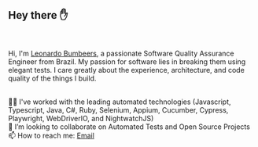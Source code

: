 

<h2> Hey there ✋ </h2>

<br />

Hi, I'm <a href="mailto:leo.brsouza@gmail.com">Leonardo Bumbeers</a>, a passionate Software Quality Assurance Engineer from Brazil. My passion for software lies in breaking them using elegant tests. I care greatly about the experience, architecture, and code quality of the things I build.


<br />
👨‍💻 I've worked with the leading automated technologies (Javascript, Typescript, Java, C#, Ruby, Selenium, Appium, Cucumber, Cypress, Playwright, WebDriverIO, and NightwatchJS)
<br />
👯 I’m looking to collaborate on Automated Tests and Open Source Projects
<br />
📫 How to reach me: <a href="mailto:leo.brsouza@gmail.com">Email</a>

